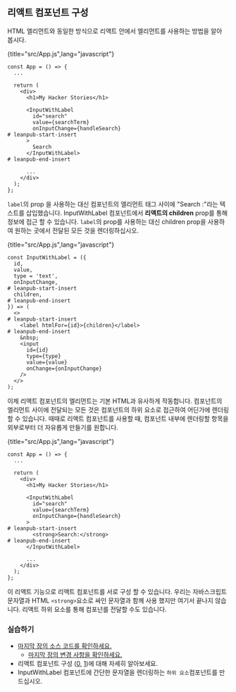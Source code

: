 ## 리액트 컴포넌트 구성

HTML 엘리먼트와 동일한 방식으로 리액트 안에서 엘리먼트를 사용하는 방법을 알아 봅시다.

{title="src/App.js",lang="javascript"}
~~~~~~~
const App = () => {
  ...

  return (
    <div>
      <h1>My Hacker Stories</h1>

      <InputWithLabel
        id="search"
        value={searchTerm}
        onInputChange={handleSearch}
# leanpub-start-insert
      >
        Search
      </InputWithLabel>
# leanpub-end-insert

      ...
    </div>
  );
};
~~~~~~~

`label`의 prop 을 사용하는 대신 컴포넌트의 엘리먼트 태그 사이에 "Search :"라는 텍스트를 삽입했습니다. InputWithLabel 컴포넌트에서 **리액트의 children** prop를 통해 정보에 접근 할 수 있습니다. `label`의 prop를 사용하는 대신 children prop을 사용하여 원하는 곳에서 전달된 모든 것을 렌더링하십시오.

{title="src/App.js",lang="javascript"}
~~~~~~~
const InputWithLabel = ({
  id,
  value,
  type = 'text',
  onInputChange,
# leanpub-start-insert
  children,
# leanpub-end-insert
}) => (
  <>
# leanpub-start-insert
    <label htmlFor={id}>{children}</label>
# leanpub-end-insert
    &nbsp;
    <input
      id={id}
      type={type}
      value={value}
      onChange={onInputChange}
    />
  </>
);
~~~~~~~

이제 리액트 컴포넌트의 엘리먼트는 기본 HTML과 유사하게 작동합니다. 컴포넌트의 엘리먼트 사이에 전달되는 모든 것은 컴포넌트의 하위 요소로 접근하여 어딘가에 렌더링 할 수 있습니다. 때때로 리액트 컴포넌트를 사용할 때, 컴포넌트 내부에 렌더링할 항목을 외부로부터 더 자유롭게 만들기를 원합니다.

{title="src/App.js",lang="javascript"}
~~~~~~~
const App = () => {
  ...

  return (
    <div>
      <h1>My Hacker Stories</h1>

      <InputWithLabel
        id="search"
        value={searchTerm}
        onInputChange={handleSearch}
      >
# leanpub-start-insert
        <strong>Search:</strong>
# leanpub-end-insert
      </InputWithLabel>

      ...
    </div>
  );
};
~~~~~~~

이 리액트 기능으로 리액트 컴포넌트를 서로 구성 할 수 있습니다. 우리는 자바스크립트 문자열과 HTML `<strong>`요소로 싸인 문자열과 함께 사용 했지만 여기서 끝나지 않습니다. 리액트 하위 요소를 통해 컴포넌를 전달할 수도 있습니다.

### 실습하기

* [마지막 장의 소스 코드를 확인하세요.](https://codesandbox.io/s/github/the-road-to-learn-react/hacker-stories/tree/hs/React-Component-Composition)
  * [마지막 장의 변경 사항을 확인하세요.](https://github.com/the-road-to-learn-react/hacker-stories/compare/hs/Reusable-React-Component...hs/React-Component-Composition?expand=1)
* 리액트 컴포넌트 구성 ([0](https://www.robinwieruch.de/react-component-composition), [1](https://reactjs.org/docs/composition-vs-inheritance.html))에 대해 자세히 알아보세요.
* InputWithLabel 컴포넌트에 간단한 문자열을 렌더링하는 `하위 요소`컴포넌트를 만드십시오.
